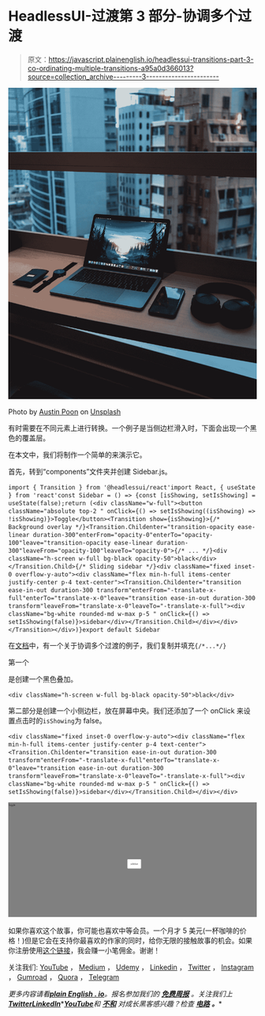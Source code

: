# HeadlessUI-过渡第 3 部分-协调多个过渡

> 原文：<https://javascript.plainenglish.io/headlessui-transitions-part-3-co-ordinating-multiple-transitions-a95a0d366013?source=collection_archive---------3----------------------->

![](img/62b4feaba4329e645a1eeeba08f0508d.png)

Photo by [Austin Poon](https://unsplash.com/@austinpoon?utm_source=medium&utm_medium=referral) on [Unsplash](https://unsplash.com?utm_source=medium&utm_medium=referral)

有时需要在不同元素上进行转换。一个例子是当侧边栏滑入时，下面会出现一个黑色的覆盖层。

在本文中，我们将制作一个简单的来演示它。

首先，转到“components”文件夹并创建 Sidebar.js。

```
import { Transition } from '@headlessui/react'import React, { useState } from 'react'const Sidebar = () => {const [isShowing, setIsShowing] = useState(false);return (<div className="w-full"><button className="absolute top-2 " onClick={() => setIsShowing((isShowing) => !isShowing)}>Toggle</button><Transition show={isShowing}>{/* Background overlay */}<Transition.Childenter="transition-opacity ease-linear duration-300"enterFrom="opacity-0"enterTo="opacity-100"leave="transition-opacity ease-linear duration-300"leaveFrom="opacity-100"leaveTo="opacity-0">{/* ... */}<div className="h-screen w-full bg-black opacity-50">black</div></Transition.Child>{/* Sliding sidebar */}<div className="fixed inset-0 overflow-y-auto"><div className="flex min-h-full items-center justify-center p-4 text-center"><Transition.Childenter="transition ease-in-out duration-300 transform"enterFrom="-translate-x-full"enterTo="translate-x-0"leave="transition ease-in-out duration-300 transform"leaveFrom="translate-x-0"leaveTo="-translate-x-full"><div className="bg-white rounded-md w-max p-5 " onClick={() => setIsShowing(false)}>sidebar</div></Transition.Child></div></div></Transition></div>)}export default Sidebar
```

在[文档](https://headlessui.dev/react/transition)中，有一个关于协调多个过渡的例子，我们复制并填充`{/*...*/}`

第一个

是创建一个黑色叠加。

```
<div className="h-screen w-full bg-black opacity-50">black</div>
```

第二部分是创建一个小侧边栏，放在屏幕中央。我们还添加了一个 onClick 来设置点击时的`isShowing`为 false。

```
<div className="fixed inset-0 overflow-y-auto"><div className="flex min-h-full items-center justify-center p-4 text-center"><Transition.Childenter="transition ease-in-out duration-300 transform"enterFrom="-translate-x-full"enterTo="translate-x-0"leave="transition ease-in-out duration-300 transform"leaveFrom="translate-x-0"leaveTo="-translate-x-full"><div className="bg-white rounded-md w-max p-5 " onClick={() => setIsShowing(false)}>sidebar</div></Transition.Child></div></div>
```

![](img/0d57c99933a2b64f45807ec1f835fa86.png)

如果你喜欢这个故事，你可能也喜欢中等会员。一个月才 5 美元(一杯咖啡的价格！)但是它会在支持你最喜欢的作家的同时，给你无限的接触故事的机会。如果你注册使用[这个链接](https://ckmobile.medium.com/membership)，我会赚一小笔佣金。谢谢！

关注我们: [YouTube](https://www.youtube.com/channel/UCu4-4FnutvSHVo9WHvq80Ww?sub_confirmation=1) ， [Medium](https://ckmobile.medium.com/) ， [Udemy](https://www.udemy.com/user/cyruschan2/) ， [Linkedin](https://www.linkedin.com/company/ckmobi/) ， [Twitter](https://twitter.com/ckmobilejavasc1) ， [Instagram](https://www.instagram.com/ckmobile8050) ， [Gumroad](https://app.gumroad.com/ckmobile) ， [Quora](https://ckmobile.quora.com/) ， [Telegram](https://t.me/ckmobi)

*更多内容请看*[***plain English . io***](https://plainenglish.io/)*。报名参加我们的* [***免费周报***](http://newsletter.plainenglish.io/) *。关注我们上*[***Twitter***](https://twitter.com/inPlainEngHQ)[***LinkedIn***](https://www.linkedin.com/company/inplainenglish/)*[***YouTube***](https://www.youtube.com/channel/UCtipWUghju290NWcn8jhyAw)**和* [***不和***](https://discord.gg/GtDtUAvyhW) *对成长黑客感兴趣？检查* [***电路***](https://circuit.ooo/) ***。*****